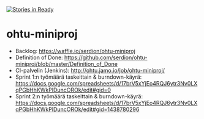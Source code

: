 [![Stories in Ready](https://badge.waffle.io/serdion/ohtu-miniproj.png?label=ready&title=Ready)](https://waffle.io/serdion/ohtu-miniproj)
# ohtu-miniproj

- Backlog: https://waffle.io/serdion/ohtu-miniproj
- Definition of Done: https://github.com/serdion/ohtu-miniproj/blob/master/Definition_of_Done
- CI-palvelin (Jenkins): http://ohtu.jamo.io/job/ohtu-miniproj/
- Sprint 1:n työmäärä taskeittain & burndown-käyrä: https://docs.google.com/spreadsheets/d/17brV5xYjEo4RQJ6ytr3Nv0LXqPGbHhKWkPIDuncOROk/edit#gid=0
- Sprint 2:n työmäärä taskeittain & burndown-käyrä: https://docs.google.com/spreadsheets/d/17brV5xYjEo4RQJ6ytr3Nv0LXqPGbHhKWkPIDuncOROk/edit#gid=1438780296
